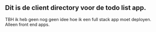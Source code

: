 ## Dit is de client directory voor de todo list app.

TBH ik heb geen nog geen idee hoe ik een full stack app moet deployen.
Alleen front end apps.
